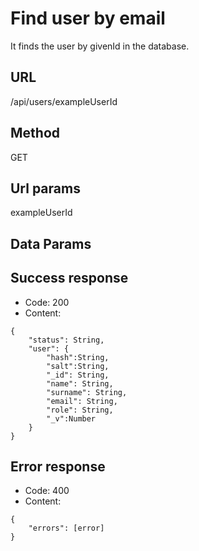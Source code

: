 # Find user by email

It finds the user by givenId in the database.

## URL

/api/users/exampleUserId

## Method

GET

## Url params

exampleUserId

## Data Params

## Success response

- Code: 200
- Content:
```
{
    "status": String,
    "user": {
        "hash":String,
        "salt":String,
        "_id": String,
        "name": String,
        "surname": String,
        "email": String,
        "role": String,
        "_v":Number
    }
}
```

## Error response
- Code: 400
- Content:
```
{
    "errors": [error]
}
```